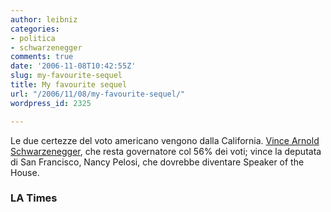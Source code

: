 ```yaml
---
author: leibniz
categories:
- politica
- schwarzenegger
comments: true
date: '2006-11-08T10:42:55Z'
slug: my-favourite-sequel
title: My favourite sequel
url: "/2006/11/08/my-favourite-sequel/"
wordpress_id: 2325

---
```

Le due certezze del voto americano vengono dalla California. [Vince Arnold Schwarzenegger](http://www.latimes.com/news/local/politics/cal/la-me-arnold8nov08,1,5505312.story?coll=la-news-politics-california), che resta governatore col 56% dei voti; vince la deputata di San Francisco, Nancy Pelosi, che dovrebbe diventare Speaker of the House.

### LA Times
